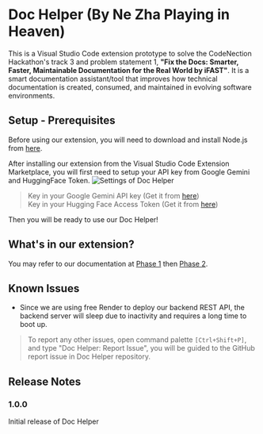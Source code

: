 # Doc Helper (By Ne Zha Playing in Heaven)

This is a Visual Studio Code extension prototype to solve the CodeNection Hackathon's track 3 and problem statement 1, **"Fix the Docs: Smarter, Faster, Maintainable Documentation for the Real World by iFAST"**. It is a smart documentation assistant/tool that improves how technical documentation is created, consumed, and maintained in evolving software environments.

## Setup - Prerequisites

Before using our extension, you will need to download and install Node.js from [here](https://nodejs.org/en/download/).

After installing our extension from the Visual Studio Code Extension Marketplace, you will first need to setup your API key from Google Gemini and HuggingFace Token.
![Settings of Doc Helper](README_images/Settings.png)

> Key in your Google Gemini API key (Get it from [here](https://aistudio.google.com/app/apikey)) <br> Key in your Hugging Face Access Token (Get it from [here](https://huggingface.co/settings/tokens))

Then you will be ready to use our Doc Helper!

## What's in our extension?

You may refer to our documentation at [Phase 1](PROJECTDOC_PHASE1.md) then [Phase 2](PROJECTDOC_PHASE2.md).

## Known Issues

- Since we are using free Render to deploy our backend REST API, the backend server will sleep due to inactivity and requires a long time to boot up.

> To report any other issues, open command palette `[Ctrl+Shift+P]`, and type "Doc Helper: Report Issue", you will be guided to the GitHub report issue in Doc Helper repository.

## Release Notes

### 1.0.0

Initial release of Doc Helper
